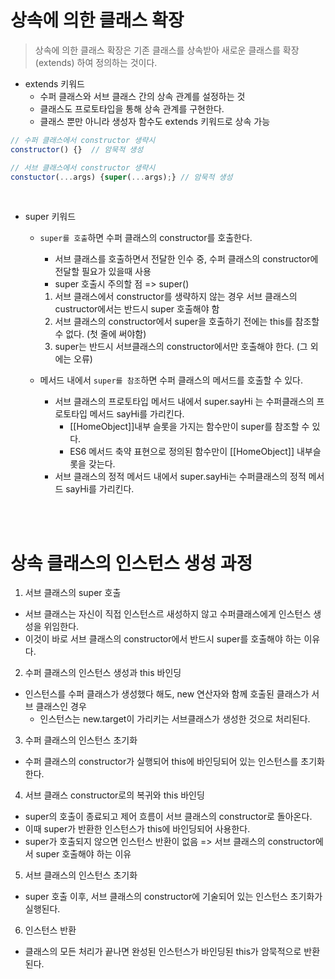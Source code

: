 # 상속에 의한 클래스 확장

> 상속에 의한 클래스 확장은 기존 클래스를 상속받아 새로운 클래스를 확장(extends) 하여 정의하는 것이다.

- extends 키워드
  - 수퍼 클래스와 서브 클래스 간의 상속 관계를 설정하는 것
  - 클래스도 프로토타입을 통해 상속 관계를 구현한다.
  - 클래스 뿐만 아니라 생성자 함수도 extends 키워드로 상속 가능

```jsx
// 수퍼 클래스에서 constructor 생략시
constructor() {}  // 암묵적 생성

// 서브 클래스에서 constructor 생략시
constuctor(...args) {super(...args);} // 암묵적 생성
```

<br />

- super 키워드

  - `super를 호출`하면 수퍼 클래스의 constructor를 호출한다.

    - 서브 클래스를 호출하면서 전달한 인수 중, 수퍼 클래스의 constructor에 전달할 필요가 있을때 사용
    - super 호출시 주의할 점 => super()

    1. 서브 클래스에서 constructor를 생략하지 않는 경우 서브 클래스의 custructor에서는 반드시 super 호출해야 함
    2. 서브 클래스의 constructor에서 super을 호출하기 전에는 this를 참조할 수 없다. (첫 줄에 써야함)
    3. super는 반드시 서브클래스의 constructor에서만 호출해야 한다. (그 외에는 오류)

  - 메서드 내에서 `super를 참조`하면 수퍼 클래스의 메서드를 호출할 수 있다.
    - 서브 클래스의 프로토타입 메서드 내에서 super.sayHi 는 수퍼클래스의 프로토타입 메서드 sayHi를 가리킨다.
      - [[HomeObject]]내부 슬롯을 가지는 함수만이 super를 참조할 수 있다.
      - ES6 메서드 축약 표현으로 정의된 함수만이 [[HomeObject]] 내부슬롯을 갖는다.
    - 서브 클래스의 정적 메서드 내에서 super.sayHi는 수퍼클래스의 정적 메서드 sayHi를 가리킨다.

<br />
<br />

# 상속 클래스의 인스턴스 생성 과정

1. 서브 클래스의 super 호출

- 서브 클래스는 자신이 직접 인스턴스르 새성하지 않고 수퍼클래스에게 인스턴스 생성을 위임한다.
- 이것이 바로 서브 클래스의 constructor에서 반드시 super를 호출해야 하는 이유다.

2. 수퍼 클래스의 인스턴스 생성과 this 바인딩

- 인스턴스를 수퍼 클래스가 생성했다 해도, new 연산자와 함께 호출된 클래스가 서브 클래스인 경우
  - 인스턴스는 new.target이 가리키는 서브클래스가 생성한 것으로 처리된다.

3. 수퍼 클래스의 인스턴스 초기화

- 수퍼 클래스의 constructor가 실행되어 this에 바인딩되어 있는 인스턴스를 초기화한다.

4. 서브 클래스 constructor로의 복귀와 this 바인딩

- super의 호출이 종료되고 제어 흐름이 서브 클래스의 constructor로 돌아온다.
- 이때 super가 반환한 인스턴스가 this에 바인딩되어 사용한다.
- super가 호출되지 않으면 인스턴스 반환이 없음 => 서브 클래스의 constructor에서 super 호출해야 하는 이유

5. 서브 클래스의 인스턴스 초기화

- super 호출 이후, 서브 클래스의 constructor에 기술되어 있는 인스턴스 초기화가 실행된다.

6. 인스턴스 반환

- 클래스의 모든 처리가 끝나면 완성된 인스턴스가 바인딩된 this가 암묵적으로 반환된다.
